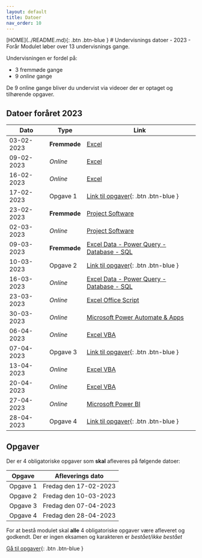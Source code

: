 ```yaml
---
layout: default
title: Datoer
nav_order: 10
---
```

<span class="fs-1">
[HOME](../README.md){: .btn .btn-blue }
</span>
# Undervisnings datoer - 2023 - Forår
Modulet løber over 13 undervisnings gange.

Undervisningen er fordel på:

- 3 fremmøde gange
- 9 *online* gange

De 9 online gange bliver du undervist via videoer der er optaget og tilhørende opgaver.

## Datoer foråret 2023

|Dato	        |Type         	|Link                                                                 	   |
|------------	|--------------	|------------------------------------------------------------------------- |
| 03-02-2023 	| **Fremmøde** 	| [Excel](../excel/README.md)                                         	   |
| 09-02-2023 	| *Online* 	    | [Excel](../excel/README.md)                                         	   |
| 16-02-2023 	| *Online* 	    | [Excel](../excel/README.md)                                       	   |
| 17-02-2023 	| Opgave 1   	| [Link til opgaver](../opgaver/README.md){: .btn .btn-blue }          	   |
| 23-02-2023 	| **Fremmøde** 	| [Project Software](../microsoftproject/README.md)                    	   |
| 02-03-2023 	| *Online* 	    | [Project Software](../microsoftproject/README.md)                    	   |
| 09-03-2023 	| **Fremmøde**	| [Excel Data - Power Query - Database - SQL](../databaser/README.md) 	   |
| 10-03-2023 	| Opgave 2    	| [Link til opgaver](../opgaver/README.md){: .btn .btn-blue }              |
| 16-03-2023 	| *Online*  	| [Excel Data - Power Query - Database - SQL](../databaser/README.md)      |
| 23-03-2023 	| *Online*  	| [Excel Office Script](../officescripts/README.md)                   	   |
| 30-03-2023 	| *Online*  	| [Microsoft Power Automate & Apps](../Microsoft_Power_Automate/README.md) |
| 06-04-2023	| *Online*  	| [Excel VBA](../vba/README.md)                	                           |
| 07-04-2023 	| Opgave 3    	| [Link til opgaver](../opgaver/README.md){: .btn .btn-blue }          	   |
| 13-04-2023 	| *Online* 	    | [Excel VBA](../vba/README.md)              	                           |
| 20-04-2023 	| *Online*      | [Excel VBA](../vba/README.md)                          	               |
| 27-04-2023 	| *Online* 	    | [Microsoft Power BI](../powerbi/README.md)                               |
| 28-04-2023 	| Opgave 4      | [Link til opgaver](../opgaver/README.md){: .btn .btn-blue }              |

## Opgaver
Der er 4 obligatoriske opgaver som **skal** afleveres på følgende datoer:

| Opgave   | Afleverings dato      |
|----------|-----------------------|
| Opgave 1 | Fredag den 17-02-2023 |
| Opgave 2 | Fredag den 10-03-2023 |
| Opgave 3 | Fredag den 07-04-2023 |
| Opgave 4 | Fredag den 28-04-2023 |

For at bestå modulet skal **alle** 4 obligatoriske opgaver være afleveret og godkendt. Der er ingen eksamen og karakteren er *bestået/ikke bestået*

[Gå til opgaver](../opgaver/README.md){: .btn .btn-blue }